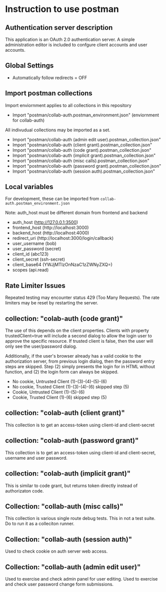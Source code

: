 # Instruction to use postman

## Authentication server description

This application is an OAuth 2.0 authentication server.
A simple administration editor is included to confgure client accounts and user accounts.

## Global Settings

- Automatically follow redirects = OFF

## Import postman collections

Import enviornment applies to all collections in this repository

- Import "postman/collab-auth.postman_environment.json" (enviornment for collab-auth)

All indivudual collections may be imported as a set.

- Import "postman/collab-auth (admin edit user).postman_collection.json"
- Import "postman/collab-auth (client grant).postman_collection.json"
- Import "postman/collab-auth (code grant).postman_collection.json"
- Import "postman/collab-auth (implicit grant).postman_collection.json"
- Import "postman/collab-auth (misc calls).postman_collection.json"
- Import "postman/collab-auth (password grant).postman_collection.json"
- Import "postman/collab-auth (session auth).postman_collection.json"

## Local variables

For development, these can be imported from `collab-auth.postman_environment.json`

Note: auth_host must be different domain from frontend and backend

- auth_host      (http://127.0.0.1:3500)
- frontend_host  (http://localhost:3000)
- backend_host   (http://localhost:4000)
- redirect_uri   (http://localhost:3000/login/callback)
- user_username  (bob)
- user_password  (secret)
- client_id      (abc123)
- client_secret  (ssh-secret)
- client_base64  (YWJjMTIzOnNzaC1zZWNyZXQ=)
- scopes         (api.read)

## Rate Limiter Issues

Repeated testing may encounter status 429 (Too Many Requests). 
The rate limiters may be reset by restarting the server.

## collection: "colab-auth (code grant)"

The use of this depends on the client properties.
Clients with property trustedClient=true will
include a second dialog to allow the login user to
approve the specific resource. If trusted client is false,
then the user will only see the user/password dialog.

Additionally, if the user's browser already has a valid cookie
to the authorization server, from previous login dialog,
then the password entry steps are skipped. Step (2)
simply presents the login for in HTML without function,
and (2) the login form can always be skipped.

- No cookie, Untrusted Client (1)-(3)-(4)-(5)-(6)
- No cookie, Trusted Client (1)-(3)-(4)-(6) skipped step (5)
- Cookie, Untrusted Client (1)-(5)-(6)
- Cookie, Trusted Client (1)-(6) skipped step (5)

## collection: "colab-auth (client grant)"

This collection is to get an access-token using client-id and client-secret

## collection: "colab-auth (password grant)"

This collection is to get an access-token using
client-id and client-secret, username and user password.

## collection: "colab-auth (implicit grant)"

This is similar to code grant, but returns token directly instead of authorizaton code.

## Collection: "collab-auth (misc calls)"

This collection is various single route debug tests.
This in not a test suite. Do to run it as a colleciton runner.

## Collection: "collab-auth (session auth)"

Used to check cookie on auth server web access.

## Collection: "collab-auth (admin edit user)"

Used to exercise and check admin panel for user editing.
Used to exercise and check user password change form submissions.
